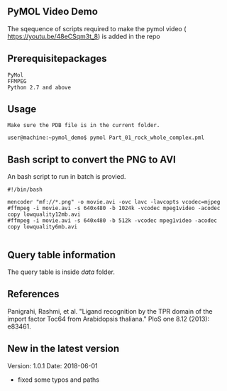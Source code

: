 ## PyMOL Video Demo
The sqequence of scripts required to make the pymol video (
https://youtu.be/48eCSqm3t_8)
is added in the repo


## Prerequisitepackages

```
PyMol
FFMPEG
Python 2.7 and above
```
## Usage

```
Make sure the PDB file is in the current folder.

user@machine:~pymol_demo$ pymol Part_01_rock_whole_complex.pml

```
## Bash script to convert the PNG to AVI

An bash script to run in batch is provied.

```
#!/bin/bash

mencoder "mf://*.png" -o movie.avi -ovc lavc -lavcopts vcodec=mjpeg
#ffmpeg -i movie.avi -s 640x480 -b 1024k -vcodec mpeg1video -acodec copy lowquality12mb.avi
#ffmpeg -i movie.avi -s 640x480 -b 512k -vcodec mpeg1video -acodec copy lowquality6mb.avi


```

## Query table information 

The query table is inside *data* folder.


## References

Panigrahi, Rashmi, et al. "Ligand recognition by the TPR domain of the import factor Toc64 from Arabidopsis thaliana."
PloS one 8.12 (2013): e83461.

## New in the latest version

Version: 1.0.1
Date: 2018-06-01

* fixed some typos and paths



